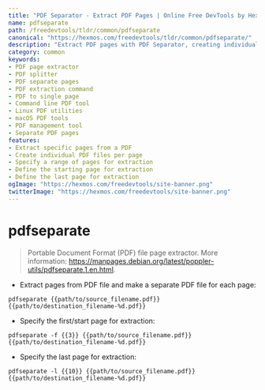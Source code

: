 ```yaml
---
title: "PDF Separator - Extract PDF Pages | Online Free DevTools by Hexmos"
name: pdfseparate
path: /freedevtools/tldr/common/pdfseparate
canonical: "https://hexmos.com/freedevtools/tldr/common/pdfseparate/"
description: "Extract PDF pages with PDF Separator, creating individual PDF files for each. Manage and split PDF documents easily. Free online tool, no registration required."
category: common
keywords:
- PDF page extractor
- PDF splitter
- PDF separate pages
- PDF extraction command
- PDF to single page
- Command line PDF tool
- Linux PDF utilities
- macOS PDF tools
- PDF management tool
- Separate PDF pages
features:
- Extract specific pages from a PDF
- Create individual PDF files per page
- Specify a range of pages for extraction
- Define the starting page for extraction
- Define the last page for extraction
ogImage: "https://hexmos.com/freedevtools/site-banner.png"
twitterImage: "https://hexmos.com/freedevtools/site-banner.png"
---
```


# pdfseparate

> Portable Document Format (PDF) file page extractor.
> More information: <https://manpages.debian.org/latest/poppler-utils/pdfseparate.1.en.html>.

- Extract pages from PDF file and make a separate PDF file for each page:

`pdfseparate {{path/to/source_filename.pdf}} {{path/to/destination_filename-%d.pdf}}`

- Specify the first/start page for extraction:

`pdfseparate -f {{3}} {{path/to/source_filename.pdf}} {{path/to/destination_filename-%d.pdf}}`

- Specify the last page for extraction:

`pdfseparate -l {{10}} {{path/to/source_filename.pdf}} {{path/to/destination_filename-%d.pdf}}`
